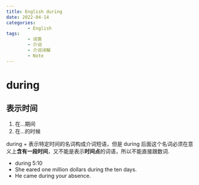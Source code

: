 ```yaml
---
title: English during
date: 2022-04-14
categories:
        - English
tags:
        - 词类
        - 介词
        - 介词详解
        - Note
---
```


# during

## 表示时间

1. 在...期间
2. 在...的时候

during + 表示特定时间的名词构成介词短语，但是 during 后面这个名词必须在意义上**含有一段时间**，又不能是表示**时间点**的词语，所以不能直接跟数词.

- during 5:10
- She eared one million dollars during the ten days.
- He came during your absence.

